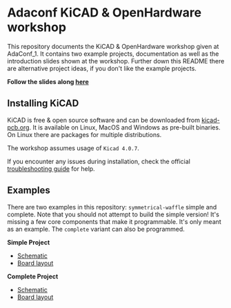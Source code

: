# Adaconf KiCAD & OpenHardware workshop

This repository documents the KiCAD & OpenHardware workshop given at AdaConf_1. It contains two example projects, documentation as well as the introduction slides shown at the workshop. Further down this README there are alternative project ideas, if you don't like the example projects.

**Follow the slides along [here](slides/kicad_intro.pdf)**


## Installing KiCAD

KiCAD is free & open source software and can be downloaded from [kicad-pcb.org](http://kicad-pcb.org/download/). It is available on Linux, MacOS and Windows as pre-built binaries. On Linux there are packages for multiple distributions.

The workshop assumes usage of `Kicad 4.0.7`.

If you encounter any issues during installation, check the official [troubleshooting guide](http://kicad-pcb.org/help/known-system-related-issues/) for help.


## Examples

There are two examples in this repository: `symmetrical-waffle` simple and complete. Note that you should not attempt to build the simple version! It's missing a few core components that make it programmable. It's only meant as an example. The `complete` variant can also be programmed.

**Simple Project**

- [Schematic](examples/symwaf_simple/schematic.pdf)
- [Board layout](examples/symwaf_simple/circuitboard.pdf)

**Complete Project**

- [Schematic](examples/symwaf_simple/schematic.pdf)
- [Board layout](examples/symwaf_simple/circuitboard.pdf)
